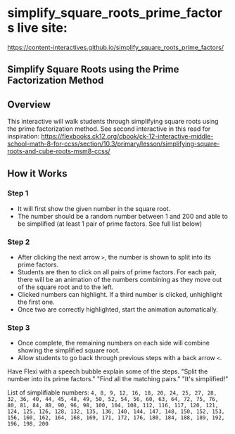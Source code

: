 # simplify_square_roots_prime_factors live site:
https://content-interactives.github.io/simplify_square_roots_prime_factors/

## Simplify Square Roots using the Prime Factorization Method


## Overview

This interactive will walk students through simplifying square roots using the prime factorization method.
See second interactive in this read for inspiration: https://flexbooks.ck12.org/cbook/ck-12-interactive-middle-school-math-8-for-ccss/section/10.3/primary/lesson/simplifying-square-roots-and-cube-roots-msm8-ccss/

## How it Works
### Step 1
- It will first show the given number in the square root. 
- The number should be a random number between 1 and 200 and able to be simplified (at least 1 pair of prime factors. See full list below)

### Step 2
- After clicking the next arrow `>`, the number is shown to split into its prime factors. 
- Students are then to click on all pairs of prime factors. For each pair, there will be an animation of the numbers combining as they move out of the square root and to the left.
- Clicked numbers can highlight. If a third number is clicked, unhighlight the first one.
- Once two are correctly highlighted, start the animation automatically.

### Step 3
- Once complete, the remaining numbers on each side will combine showing the simplified square root.
- Allow students to go back through previous steps with a back arrow `<`.


Have Flexi with a speech bubble explain some of the steps. "Split the number into its prime factors." "Find all the matching pairs." "It's simplified!"

List of simplifiable numbers:
`4, 8, 9, 12, 16, 18, 20, 24, 25, 27, 28, 32, 36, 40, 44, 45, 48, 49, 50, 52, 54, 56, 60, 63, 64, 72, 75, 76, 80, 81, 84, 88, 90, 96, 98, 100, 104, 108, 112, 116, 117, 120, 121, 124, 125, 126, 128, 132, 135, 136, 140, 144, 147, 148, 150, 152, 153, 156, 160, 162, 164, 168, 169, 171, 172, 176, 180, 184, 188, 189, 192, 196, 198, 200`
